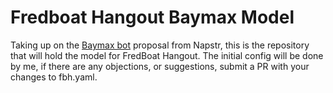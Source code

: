 # Fredboat Hangout Baymax Model

Taking up on the [Baymax bot](https://github.com/napstr/Baymax) proposal from Napstr, this is the repository that will hold the model for FredBoat Hangout. The initial config will be done by me, if there are any objections, or suggestions, submit a PR with your changes to fbh.yaml.
